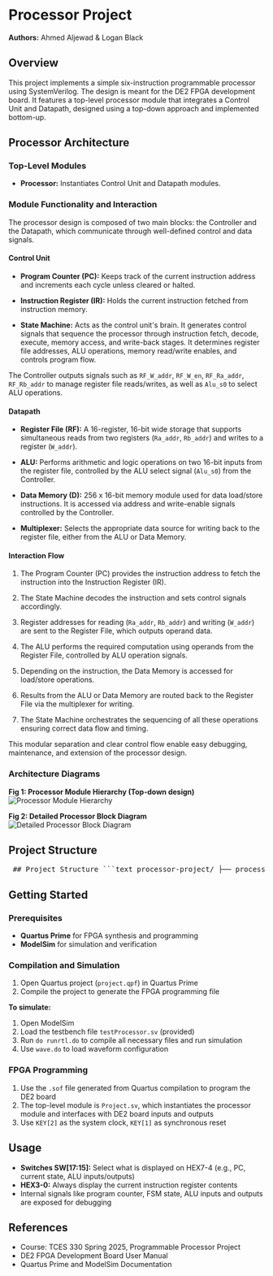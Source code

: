 # Processor Project

**Authors:** Ahmed Aljewad & Logan Black

## Overview

This project implements a simple six-instruction programmable processor using SystemVerilog. The design is meant for the DE2 FPGA development board. It features a top-level processor module that integrates a Control Unit and Datapath, designed using a top-down approach and implemented bottom-up.

## Processor Architecture

### Top-Level Modules

- **Processor:** Instantiates Control Unit and Datapath modules.

### Module Functionality and Interaction

The processor design is composed of two main blocks: the Controller and the Datapath, which communicate through well-defined control and data signals.

#### Control Unit

- **Program Counter (PC):** Keeps track of the current instruction address and increments each cycle unless cleared or halted.

- **Instruction Register (IR):** Holds the current instruction fetched from instruction memory.

- **State Machine:** Acts as the control unit's brain. It generates control signals that sequence the processor through instruction fetch, decode, execute, memory access, and write-back stages. It determines register file addresses, ALU operations, memory read/write enables, and controls program flow.

The Controller outputs signals such as `RF_W_addr`, `RF_W_en`, `RF_Ra_addr`, `RF_Rb_addr` to manage register file reads/writes, as well as `Alu_s0` to select ALU operations.

#### Datapath

- **Register File (RF):** A 16-register, 16-bit wide storage that supports simultaneous reads from two registers (`Ra_addr`, `Rb_addr`) and writes to a register (`W_addr`).

- **ALU:** Performs arithmetic and logic operations on two 16-bit inputs from the register file, controlled by the ALU select signal (`Alu_s0`) from the Controller.

- **Data Memory (D):** 256 x 16-bit memory module used for data load/store instructions. It is accessed via address and write-enable signals controlled by the Controller.

- **Multiplexer:** Selects the appropriate data source for writing back to the register file, either from the ALU or Data Memory.

#### Interaction Flow

1. The Program Counter (PC) provides the instruction address to fetch the instruction into the Instruction Register (IR).

2. The State Machine decodes the instruction and sets control signals accordingly.

3. Register addresses for reading (`Ra_addr`, `Rb_addr`) and writing (`W_addr`) are sent to the Register File, which outputs operand data.

4. The ALU performs the required computation using operands from the Register File, controlled by ALU operation signals.

5. Depending on the instruction, the Data Memory is accessed for load/store operations.

6. Results from the ALU or Data Memory are routed back to the Register File via the multiplexer for writing.

7. The State Machine orchestrates the sequencing of all these operations ensuring correct data flow and timing.

This modular separation and clear control flow enable easy debugging, maintenance, and extension of the processor design.

### Architecture Diagrams

**Fig 1: Processor Module Hierarchy (Top-down design)**
![Processor Module Hierarchy](https://github.com/user-attachments/assets/77f393b8-db34-4324-ac9b-02fc0bfa00d1)

**Fig 2: Detailed Processor Block Diagram**
![Detailed Processor Block Diagram](https://github.com/user-attachments/assets/d12006e1-3b33-4bb7-9563-1707fff4ea2a)

## Project Structure
<pre> ## Project Structure ```text processor-project/ ├── processor/ # Final processor and support modules │ ├── alu.sv │ ├── buttonsync.sv │ ├── controlunit.sv │ ├── datapath.sv │ ├── decoder.sv │ ├── dmif.mif │ ├── fsm.sv │ ├── imif.mif │ ├── IR.sv │ ├── keyfilter.sv │ ├── mux2to1.sv │ ├── mux16w8to1.sv │ ├── PC.sv │ ├── processor.sv │ ├── ram.v │ ├── registerfile.sv │ ├── rom.v │ └── testprocessor.sv # Standalone testbench for full processor ├── TestControlUnit/ # Unit testing of control-related modules │ ├── Full Control Unit/ # Full control unit and testbench │ │ └── controlunit.sv │ ├── fsm/ # FSM + FSM TB │ │ └── fsm.sv │ ├── IR/ # Instruction Register + TB │ │ └── IR.sv │ └── PC/ # Program Counter + TB │ └── PC.sv └── TestDatapath/ # Unit testing of datapath components ├── Full Datapath/ # Full datapath test │ └── datapath.sv ├── RegALU/ # ALU + Register File testing │ └── RegAlU.sv # Contains both modules + TB ├── RegisterFile/ # Register File testing │ └── RegisterFile.sv └── RegRAM/ # RF + RAM test └── RegRam.sv ``` </pre>
## Getting Started

### Prerequisites

- **Quartus Prime** for FPGA synthesis and programming
- **ModelSim** for simulation and verification

### Compilation and Simulation

1. Open Quartus project (`project.qpf`) in Quartus Prime
2. Compile the project to generate the FPGA programming file

**To simulate:**
1. Open ModelSim
2. Load the testbench file `testProcessor.sv` (provided)
3. Run `do runrtl.do` to compile all necessary files and run simulation
4. Use `wave.do` to load waveform configuration

### FPGA Programming

1. Use the `.sof` file generated from Quartus compilation to program the DE2 board
2. The top-level module is `Project.sv`, which instantiates the processor module and interfaces with DE2 board inputs and outputs
3. Use `KEY[2]` as the system clock, `KEY[1]` as synchronous reset

## Usage

- **Switches SW[17:15]:** Select what is displayed on HEX7-4 (e.g., PC, current state, ALU inputs/outputs)
- **HEX3-0:** Always display the current instruction register contents
- Internal signals like program counter, FSM state, ALU inputs and outputs are exposed for debugging

## References

- Course: TCES 330 Spring 2025, Programmable Processor Project
- DE2 FPGA Development Board User Manual
- Quartus Prime and ModelSim Documentation
